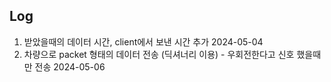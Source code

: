 ## Log
1. 받았을때의 데이터 시간, client에서 보낸 시간 추가 2024-05-04
2. 차량으로 packet 형태의 데이터 전송 (딕셔너리 이용) - 우회전한다고 신호 했을때만 전송 2024-05-06


